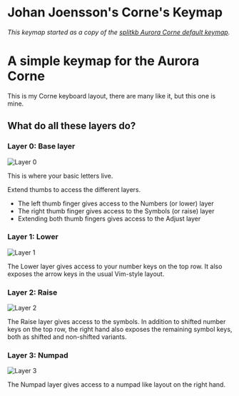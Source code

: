 # Johan Joensson's Corne's Keymap
_This keymap started as a copy of the [splitkb Aurora Corne default keymap](https://github.com/qmk/qmk_firmware/tree/master/keyboards/splitkb/aurora/corne/keymaps/default)._

A simple keymap for the Aurora Corne
============================================

This is my Corne keyboard layout, there are many like it, but this one is mine.

What do all these layers do?
----------------------------

### Layer 0: Base layer

![Layer 0](https://i.imgur.com/Ri5cTHqh.png)

This is where your basic letters live.

Extend thumbs to access the different layers.

* The left thumb finger gives access to the Numbers (or lower) layer
* The right thumb finger gives access to the Symbols (or raise) layer
* Extending both thumb fingers gives access to the Adjust layer

### Layer 1: Lower

![Layer 1](https://i.imgur.com/9h6ZRQLh.png)

The Lower layer gives access to your number keys on the top row. It also exposes the arrow keys in the usual Vim-style layout.

### Layer 2: Raise

![Layer 2](https://i.imgur.com/U1pf7pJh.png)

The Raise layer gives access to the symbols. In addition to shifted number keys on the top row, the right hand also exposes the remaining symbol keys, both as shifted and non-shifted variants.

### Layer 3: Numpad

![Layer 3](https://i.imgur.com/A6z1DCbh.png)

The Numpad layer gives access to a numpad like layout on the right hand.
